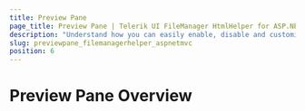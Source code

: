 ```yaml
---
title: Preview Pane
page_title: Preview Pane | Telerik UI FileManager HtmlHelper for ASP.NET MVC
description: "Understand how you can easily enable, disable and customize the Preview Pane in the Telerik UI for ASP.NET MVC FileManager component."
slug: previewpane_filemanagerhelper_aspnetmvc
position: 6
---
```


# Preview Pane Overview
